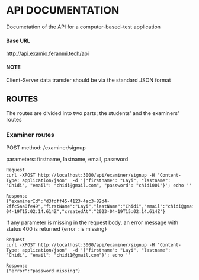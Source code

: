 # API DOCUMENTATION
Documetation of the API for a computer-based-test application

#### Base URL 
http://api.examio.feranmi.tech/api

#### NOTE
Client-Server data transfer should be via the standard JSON format

## ROUTES
The routes are divided into two parts; the students' and the examiners' routes

### Examiner routes

POST method:  /examiner/signup

parameters: firstname, lastname, email, password

```
Request
curl -XPOST http://localhost:3000/api/examiner/signup -H "Content-Type: application/json"  -d '{"firstname": "Layi", "lastname": "Chidi", "email": "chidi@gmail.com", "password": "chidi001"}'; echo ''

Response
{"examinerId":"d3fdff45-4123-4ac3-82d4-2ffc5aa0fe49","firstName":"Layi","lastName":"Chidi","email":"chidi@gmail.com","updatedAt":"2023-04-19T15:02:14.614Z","createdAt":"2023-04-19T15:02:14.614Z"}
```

if any parameter is missing in the request body, an error message with status 400 is returned
{error : <parameter> is missing}
  
```
Request
curl -XPOST http://localhost:3000/api/examiner/signup -H "Content-Type: application/json"  -d '{"firstname": "Layi", "lastname": "Chidi", "email": "chidi1@gmail.com"}'; echo ''

Response
{"error":"password missing"}
```


